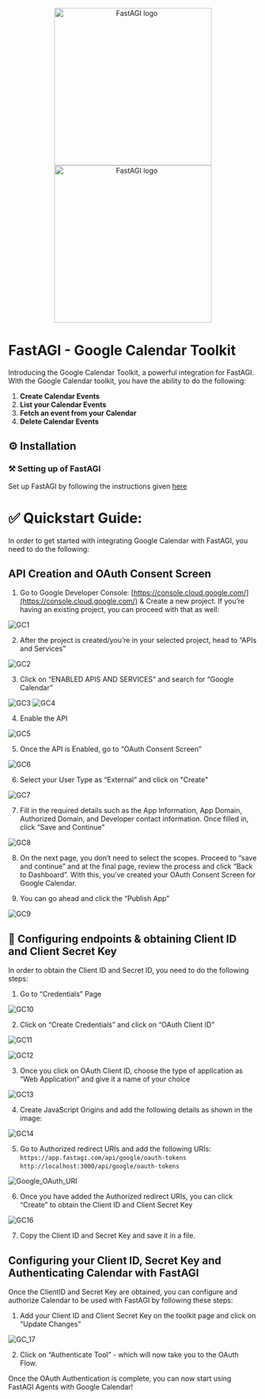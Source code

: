 <p align="center">
  <a href="https://fastagi.com//#gh-light-mode-only">
    <img src="https://fastagi.com/wp-content/uploads/2023/05/Logo-dark.svg" width="318px" alt="FastAGI logo" />
  </a>
  <a href="https://fastagi.com//#gh-dark-mode-only">
    <img src="https://fastagi.com/wp-content/uploads/2023/05/Logo-light.svg" width="318px" alt="FastAGI logo" />
  </a>
</p>

# FastAGI - Google Calendar Toolkit

Introducing the Google Calendar Toolkit, a powerful integration for FastAGI. With the Google Calendar toolkit, you have the ability to do the following:

1. **Create Calendar Events**
2. **List your Calendar Events**
3. **Fetch an event from your Calendar**
4. **Delete Calendar Events**

## ⚙️ Installation

### ⚒️ Setting up of FastAGI

Set up FastAGI by following the instructions given [here](https://github.com/KhulnaSoft/FastAGI/blob/main/README.MD)

# ✅ Quickstart Guide:

In order to get started with integrating Google Calendar with FastAGI, you need to do the following:

## API Creation and OAuth Consent Screen

1. Go to Google Developer Console:
[https://console.cloud.google.com/](https://console.cloud.google.com/) & Create a new project. If you’re having an existing project, you can proceed with that as well:

![GC1](https://github.com/KhulnaSoft/FastAGI/assets/133874957/9cd9040c-84ac-425b-8aa2-2cf6ea33fd43)

2. After the project is created/you’re in your selected project, head to “APIs and Services”

![GC2](https://github.com/KhulnaSoft/FastAGI/assets/133874957/18763990-5cd2-476d-8b41-ce195e218bd2)

3. Click on “ENABLED APIS AND SERVICES” and search for “Google Calendar”

![GC3](https://github.com/KhulnaSoft/FastAGI/assets/133874957/b88fcf5d-793d-4add-af98-ef8457239b03)
![GC4](https://github.com/KhulnaSoft/FastAGI/assets/133874957/35480885-7b2e-4bb6-842b-68a00117b02d)

4. Enable the API
   
![GC5](https://github.com/KhulnaSoft/FastAGI/assets/133874957/ad0dbec0-0177-484a-985d-c8c7f48fe667)

5. Once the API is Enabled, go to “OAuth Consent Screen” 

![GC6](https://github.com/KhulnaSoft/FastAGI/assets/133874957/b0eb2e92-b837-4d46-82fc-5c392529c676)

6. Select your User Type as “External” and click on "Create"

![GC7](https://github.com/KhulnaSoft/FastAGI/assets/133874957/866553cd-d670-4dea-988b-222ca4577b71)

7. Fill in the required details such as the App Information, App Domain, Authorized Domain, and Developer contact information. Once filled in, click “Save and Continue” 

![GC8](https://github.com/KhulnaSoft/FastAGI/assets/133874957/d06b0f19-8a3c-4d61-b03a-c15a8df678da)

8. On the next page, you don’t need to select the scopes. Proceed to “save and continue” and at the final page, review the process and click “Back to Dashboard”.  With this, you’ve created your OAuth Consent Screen for Google Calendar.
   
9. You can go ahead and click the “Publish App” 

![GC9](https://github.com/KhulnaSoft/FastAGI/assets/133874957/5f75c29b-90fa-4879-bc32-0373f748e0dd)

## 🔧 Configuring endpoints & obtaining Client ID and Client Secret Key

In order to obtain the Client ID and Secret ID, you need to do the following steps: 

1. Go to “Credentials” Page

![GC10](https://github.com/KhulnaSoft/FastAGI/assets/133874957/4a28b0fe-9fd4-444f-8456-f07cf9df5f45)

2. Click on “Create Credentials” and click on “OAuth Client ID”

![GC11](https://github.com/KhulnaSoft/FastAGI/assets/133874957/389dc30a-0468-48a2-8056-1dd989e3021c)

![GC12](https://github.com/KhulnaSoft/FastAGI/assets/133874957/7798d795-1773-4b3f-b955-6bf93f827613)

3. Once you click on OAuth Client ID, choose the type of application as “Web Application” and give it a name of your choice

![GC13](https://github.com/KhulnaSoft/FastAGI/assets/133874957/ee171a3c-2036-4969-a1d0-2af4d7b4010f)

4. Create JavaScript Origins and add the following details as shown in the image: 

![GC14](https://github.com/KhulnaSoft/FastAGI/assets/133874957/d2292b25-ce32-4d3d-903c-1ca9341163fb)

5. Go to Authorized redirect URIs and add the following URIs: 
`https://app.fastagi.com/api/google/oauth-tokens`
`http://localhost:3000/api/google/oauth-tokens`

![Google_OAuth_URI](https://github.com/Phoenix2809/FastAGI/assets/133874957/9f7bd411-7173-4550-9bfd-0f3cf95dad54)

6. Once you have added the Authorized redirect URIs, you can click “Create” to obtain the Client ID and Client Secret Key

![GC16](https://github.com/KhulnaSoft/FastAGI/assets/133874957/46c106aa-2ad6-470c-bbd5-c1c1a4f64205)

7. Copy the Client ID and Secret Key and save it in a file. 

## Configuring your Client ID, Secret Key and Authenticating Calendar with FastAGI

Once the ClientID and Secret Key are obtained, you can configure and authorize Calendar to be used with FastAGI by following these steps: 

1. Add your Client ID and Client Secret Key on the toolkit page and click on “Update Changes”

![GC_17](https://github.com/KhulnaSoft/FastAGI/assets/133874957/911f57b7-c977-45d6-bcaf-ee77430e8628)

2. Click on “Authenticate Tool” - which will now take you to the OAuth Flow. 

Once the OAuth Authentication is complete, you can now start using FastAGI Agents with Google Calendar!
